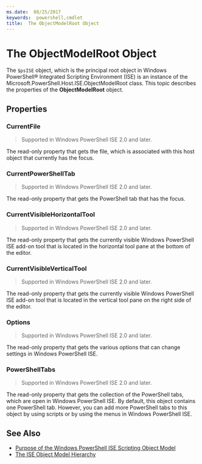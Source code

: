 ```yaml
---
ms.date:  08/25/2017
keywords:  powershell,cmdlet
title:  The ObjectModelRoot Object
---
```


# The ObjectModelRoot Object

The `$psISE` object, which is the principal root object in
Windows PowerShell® Integrated Scripting Environment (ISE)
is an instance of the Microsoft.PowerShell.Host.ISE.ObjectModelRoot class.
This topic describes the properties of the **ObjectModelRoot** object.

## Properties

### CurrentFile

> Supported in Windows PowerShell ISE 2.0 and later.

The read-only property that gets the file, which is associated with this host object that currently
has the focus.

### CurrentPowerShellTab

> Supported in Windows PowerShell ISE 2.0 and later.

The read-only property that gets the PowerShell tab that has the focus.

### CurrentVisibleHorizontalTool

> Supported in Windows PowerShell ISE 2.0 and later.

The read-only property that gets the currently visible
Windows PowerShell ISE add-on tool that is located in
the horizontal tool pane at the bottom of the editor.

### CurrentVisibleVerticalTool

> Supported in Windows PowerShell ISE 2.0 and later.

The read-only property that gets the currently visible Windows PowerShell ISE add-on tool that is
located in the vertical tool pane on the right side of the editor.

### Options

> Supported in Windows PowerShell ISE 2.0 and later.

The read-only property that gets the various options that can change settings in Windows PowerShell
ISE.

### PowerShellTabs

> Supported in Windows PowerShell ISE 2.0 and later.

The read-only property that gets the collection of the PowerShell tabs, which are open in Windows
PowerShell ISE. By default, this object contains one PowerShell tab. However, you can add more
PowerShell tabs to this object by using scripts or by using the menus in Windows PowerShell ISE.

## See Also

- [Purpose of the Windows PowerShell ISE Scripting Object Model](Purpose-of-the-Windows-PowerShell-ISE-Scripting-Object-Model.md)
- [The ISE Object Model Hierarchy](The-ISE-Object-Model-Hierarchy.md)
